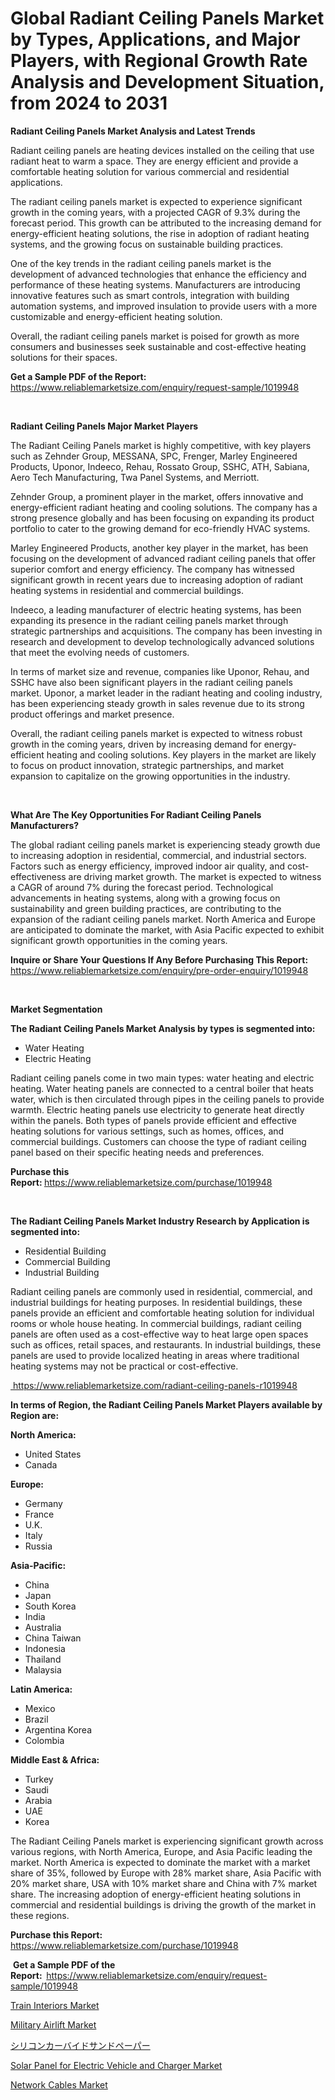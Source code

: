 <p><h1>Global Radiant Ceiling Panels Market by Types, Applications, and Major Players, with Regional Growth Rate Analysis and Development Situation, from 2024 to 2031</h1></p><p><strong>Radiant Ceiling Panels Market Analysis and Latest Trends</strong></p>
<p><p>Radiant ceiling panels are heating devices installed on the ceiling that use radiant heat to warm a space. They are energy efficient and provide a comfortable heating solution for various commercial and residential applications.</p><p>The radiant ceiling panels market is expected to experience significant growth in the coming years, with a projected CAGR of 9.3% during the forecast period. This growth can be attributed to the increasing demand for energy-efficient heating solutions, the rise in adoption of radiant heating systems, and the growing focus on sustainable building practices.</p><p>One of the key trends in the radiant ceiling panels market is the development of advanced technologies that enhance the efficiency and performance of these heating systems. Manufacturers are introducing innovative features such as smart controls, integration with building automation systems, and improved insulation to provide users with a more customizable and energy-efficient heating solution.</p><p>Overall, the radiant ceiling panels market is poised for growth as more consumers and businesses seek sustainable and cost-effective heating solutions for their spaces.</p></p>
<p><strong>Get a Sample PDF of the Report:&nbsp;</strong> <a href="https://www.reliablemarketsize.com/enquiry/request-sample/1019948">https://www.reliablemarketsize.com/enquiry/request-sample/1019948</a></p>
<p>&nbsp;</p>
<p><strong>Radiant Ceiling Panels Major Market Players</strong></p>
<p><p>The Radiant Ceiling Panels market is highly competitive, with key players such as Zehnder Group, MESSANA, SPC, Frenger, Marley Engineered Products, Uponor, Indeeco, Rehau, Rossato Group, SSHC, ATH, Sabiana, Aero Tech Manufacturing, Twa Panel Systems, and Merriott. </p><p>Zehnder Group, a prominent player in the market, offers innovative and energy-efficient radiant heating and cooling solutions. The company has a strong presence globally and has been focusing on expanding its product portfolio to cater to the growing demand for eco-friendly HVAC systems. </p><p>Marley Engineered Products, another key player in the market, has been focusing on the development of advanced radiant ceiling panels that offer superior comfort and energy efficiency. The company has witnessed significant growth in recent years due to increasing adoption of radiant heating systems in residential and commercial buildings.</p><p>Indeeco, a leading manufacturer of electric heating systems, has been expanding its presence in the radiant ceiling panels market through strategic partnerships and acquisitions. The company has been investing in research and development to develop technologically advanced solutions that meet the evolving needs of customers.</p><p>In terms of market size and revenue, companies like Uponor, Rehau, and SSHC have also been significant players in the radiant ceiling panels market. Uponor, a market leader in the radiant heating and cooling industry, has been experiencing steady growth in sales revenue due to its strong product offerings and market presence.</p><p>Overall, the radiant ceiling panels market is expected to witness robust growth in the coming years, driven by increasing demand for energy-efficient heating and cooling solutions. Key players in the market are likely to focus on product innovation, strategic partnerships, and market expansion to capitalize on the growing opportunities in the industry.</p></p>
<p>&nbsp;</p>
<p><strong>What Are The Key Opportunities For Radiant Ceiling Panels Manufacturers?</strong></p>
<p><p>The global radiant ceiling panels market is experiencing steady growth due to increasing adoption in residential, commercial, and industrial sectors. Factors such as energy efficiency, improved indoor air quality, and cost-effectiveness are driving market growth. The market is expected to witness a CAGR of around 7% during the forecast period. Technological advancements in heating systems, along with a growing focus on sustainability and green building practices, are contributing to the expansion of the radiant ceiling panels market. North America and Europe are anticipated to dominate the market, with Asia Pacific expected to exhibit significant growth opportunities in the coming years.</p></p>
<p><strong>Inquire or Share Your Questions If Any Before Purchasing This Report:</strong> <a href="https://www.reliablemarketsize.com/enquiry/pre-order-enquiry/1019948">https://www.reliablemarketsize.com/enquiry/pre-order-enquiry/1019948</a></p>
<p>&nbsp;</p>
<p><strong>Market Segmentation</strong></p>
<p><strong>The Radiant Ceiling Panels Market Analysis by types is segmented into:</strong></p>
<p><ul><li>Water Heating</li><li>Electric Heating</li></ul></p>
<p><p>Radiant ceiling panels come in two main types: water heating and electric heating. Water heating panels are connected to a central boiler that heats water, which is then circulated through pipes in the ceiling panels to provide warmth. Electric heating panels use electricity to generate heat directly within the panels. Both types of panels provide efficient and effective heating solutions for various settings, such as homes, offices, and commercial buildings. Customers can choose the type of radiant ceiling panel based on their specific heating needs and preferences.</p></p>
<p><strong>Purchase this Report:&nbsp;</strong><a href="https://www.reliablemarketsize.com/purchase/1019948">https://www.reliablemarketsize.com/purchase/1019948</a></p>
<p>&nbsp;</p>
<p><strong>The Radiant Ceiling Panels Market Industry Research by Application is segmented into:</strong></p>
<p><ul><li>Residential Building</li><li>Commercial Building</li><li>Industrial Building</li></ul></p>
<p><p>Radiant ceiling panels are commonly used in residential, commercial, and industrial buildings for heating purposes. In residential buildings, these panels provide an efficient and comfortable heating solution for individual rooms or whole house heating. In commercial buildings, radiant ceiling panels are often used as a cost-effective way to heat large open spaces such as offices, retail spaces, and restaurants. In industrial buildings, these panels are used to provide localized heating in areas where traditional heating systems may not be practical or cost-effective.</p></p>
<p><a href="https://www.reliablemarketsize.com/radiant-ceiling-panels-r1019948">&nbsp;https://www.reliablemarketsize.com/radiant-ceiling-panels-r1019948</a></p>
<p><strong>In terms of Region, the Radiant Ceiling Panels Market Players available by Region are:</strong></p>
<p>
    <p> <strong> North America: </strong>
        <ul>
            <li>United States</li>
            <li>Canada</li>
        </ul>
        </p> 
    <p> <strong> Europe: </strong>
        <ul>
            <li>Germany</li>
            <li>France</li>
            <li>U.K.</li>
            <li>Italy</li>
            <li>Russia</li>
        </ul>
        </p> 
    <p> <strong> Asia-Pacific: </strong>
        <ul>
            <li>China</li>
            <li>Japan</li>
            <li>South Korea</li>
            <li>India</li>
            <li>Australia</li>
            <li>China Taiwan</li>
            <li>Indonesia</li>
            <li>Thailand</li>
            <li>Malaysia</li>
        </ul>
        </p> 
    <p> <strong> Latin America: </strong>
        <ul>
            <li>Mexico</li>
            <li>Brazil</li>
            <li>Argentina Korea</li>
            <li>Colombia</li>
        </ul>
        </p> 
    <p> <strong> Middle East & Africa: </strong>
        <ul>
            <li>Turkey</li>
            <li>Saudi</li>
            <li>Arabia</li>
            <li>UAE</li>
            <li>Korea</li>
        </ul>
    </p>
    </p>
<p><p>The Radiant Ceiling Panels market is experiencing significant growth across various regions, with North America, Europe, and Asia Pacific leading the market. North America is expected to dominate the market with a market share of 35%, followed by Europe with 28% market share, Asia Pacific with 20% market share, USA with 10% market share and China with 7% market share. The increasing adoption of energy-efficient heating solutions in commercial and residential buildings is driving the growth of the market in these regions.</p></p>
<p><strong>Purchase this Report: </strong><a href="https://www.reliablemarketsize.com/purchase/1019948">https://www.reliablemarketsize.com/purchase/1019948</a></p>
<p>&nbsp;<strong>Get a Sample PDF of the Report:&nbsp;&nbsp;</strong><a href="https://www.reliablemarketsize.com/enquiry/request-sample/1019948">https://www.reliablemarketsize.com/enquiry/request-sample/1019948</a></p>
<p><strong></strong></p>
<p><p><a href="https://medium.com/@mslewokuneva/train-interiors-market-size-is-growing-at-cagr-of-13-5-b7c9e0f37217">Train Interiors Market</a></p><p><a href="https://medium.com/@bosdendes/global-military-airlift-industry-research-report-competitive-landscape-market-size-regional-4f07a2ef55c0">Military Airlift Market</a></p><p><a href="https://github.com/zjkmgcs938405/Market-Research-Report-List-3/blob/main/71025403530.md">シリコンカーバイドサンドペーパー</a></p><p><a href="https://github.com/fiixsa/Market-Research-Report-List-3/blob/main/solar-panel-for-electric-vehicle-and-charger-market.md">Solar Panel for Electric Vehicle and Charger Market</a></p><p><a href="https://github.com/Airanohannonzb68e5pb53oc1/Market-Research-Report-List-3/blob/main/network-cables-market.md">Network Cables Market</a></p></p>